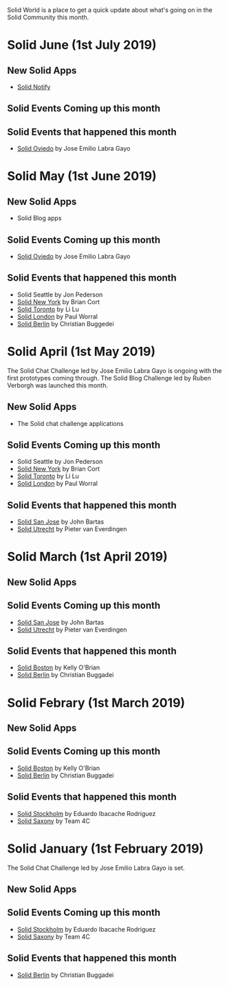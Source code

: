 Solid World is a place to get a quick update about what's going on in the Solid Community this month. 
# Solid June (1st July 2019)

## New Solid Apps 
* [Solid Notify](https://solid-notify.5apps.com)

## Solid Events Coming up this month 


## Solid Events that happened this month 
* [Solid Oviedo](https://www.eventbrite.com/e/solid-oviedo-solid-chat-challenge-prize-ceremony-tickets-61938296111) by Jose Emilio Labra Gayo

# Solid May (1st June 2019)

## New Solid Apps 
* Solid Blog apps 

## Solid Events Coming up this month 
* [Solid Oviedo](https://www.eventbrite.com/e/solid-oviedo-solid-chat-challenge-prize-ceremony-tickets-61938296111) by Jose Emilio Labra Gayo

## Solid Events that happened this month 
* Solid Seattle by Jon Pederson 
* [Solid New York](https://www.meetup.com/NextWeb-NYC/) by Brian Cort
* [Solid Toronto](https://www.llbrandlab.com/events/solid-toronto-meetup) by Li Lu
* [Solid London](https://www.meetup.com/Solid-London/) by Paul Worral 
* [Solid Berlin](https://www.eventbrite.com/e/solid-meetup-berlin-tickets-61643210502) by Christian Buggedei 

# Solid April (1st May 2019)

The Solid Chat Challenge led by Jose Emilio Labra Gayo is ongoing with the first prototypes coming through. The Solid Blog Challenge led by Ruben Verborgh was launched this month. 

## New Solid Apps 
* The Solid chat challenge applications 

## Solid Events Coming up this month 
* Solid Seattle by Jon Pederson 
* [Solid New York](https://www.meetup.com/NextWeb-NYC/) by Brian Cort
* [Solid Toronto](https://www.llbrandlab.com/events/solid-toronto-meetup) by Li Lu
* [Solid London](https://www.meetup.com/Solid-London/) by Paul Worral 

## Solid Events that happened this month 
* [Solid San Jose](https://www.meetup.com/San-Jose-SOLID-Technology-decentralized-Web-Meetup/events/260087036/) by John Bartas 
* [Solid Utrecht](http://www.pilod.nl/wiki/Solid_Netherlands_Kick-Off_–_April_9th_2019) by Pieter van Everdingen 

# Solid March (1st April 2019)

## New Solid Apps

## Solid Events Coming up this month 
* [Solid San Jose](https://www.meetup.com/San-Jose-SOLID-Technology-decentralized-Web-Meetup/events/260087036/) by John Bartas 
* [Solid Utrecht](http://www.pilod.nl/wiki/Solid_Netherlands_Kick-Off_–_April_9th_2019) by Pieter van Everdingen 

## Solid Events that happened this month 
* [Solid Boston](https://www.eventbrite.com/e/solid-boston-tickets-57623377072) by Kelly O'Brian 
* [Solid Berlin](https://www.eventbrite.com/e/solid-meetup-berlin-tickets-55479654139) by Christian Buggadei

# Solid Febrary (1st March 2019)

## New Solid Apps

## Solid Events Coming up this month 
* [Solid Boston](https://www.eventbrite.com/e/solid-boston-tickets-57623377072) by Kelly O'Brian 
* [Solid Berlin](https://www.eventbrite.com/e/solid-meetup-berlin-tickets-55479654139) by Christian Buggadei

## Solid Events that happened this month 
* [Solid Stockholm](https://www.meetup.com/Solid-Sweden/events/257923996/) by Eduardo Ibacache Rodriguez
* [Solid Saxony](https://forum.solidproject.org/t/solid-meetup-saxony-germany/1215) by Team 4C

# Solid January (1st February 2019) 
The Solid Chat Challenge led by Jose Emilio Labra Gayo is set. 

## New Solid Apps

## Solid Events Coming up this month 
* [Solid Stockholm](https://www.meetup.com/Solid-Sweden/events/257923996/) by Eduardo Ibacache Rodriguez
* [Solid Saxony](https://forum.solidproject.org/t/solid-meetup-saxony-germany/1215) by Team 4C

## Solid Events that happened this month 
* [Solid Berlin](https://supermarkt-berlin.net/event/solid-meetup-berlin/) by Christian Buggadei

